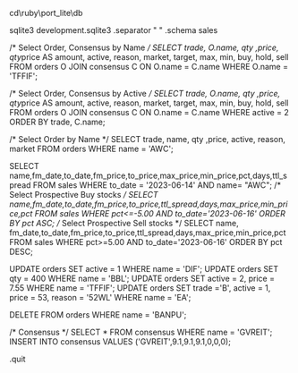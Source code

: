 
cd\ruby\port_lite\db

sqlite3 development.sqlite3
.separator " "
.schema sales

/* Select Order, Consensus by Name */
SELECT trade, O.name, qty ,price, qty*price AS amount, active, reason, market, target, max, min, buy, hold, sell FROM orders O JOIN consensus C ON O.name  = C.name WHERE O.name = 'TFFIF';

/* Select Order, Consensus by Active */
SELECT trade, O.name, qty ,price, qty*price AS amount, active, reason, market, target, max, min, buy, hold, sell FROM orders O JOIN consensus C ON O.name  = C.name WHERE active = 2 ORDER BY trade, C.name;

/* Select Order by Name */
SELECT trade, name, qty ,price, active, reason, market FROM orders WHERE name = 'AWC';

SELECT name,fm_date,to_date,fm_price,to_price,max_price,min_price,pct,days,ttl_spread FROM sales WHERE to_date = '2023-06-14' AND name= "AWC";
/* Select Prospective Buy stocks */
SELECT name,fm_date,to_date,fm_price,to_price,ttl_spread,days,max_price,min_price,pct FROM sales WHERE pct<=-5.00 AND to_date='2023-06-16' ORDER BY pct ASC;
/* Select Prospective Sell stocks */
SELECT name, fm_date,to_date,fm_price,to_price,ttl_spread,days,max_price,min_price,pct FROM sales WHERE pct>=5.00 AND to_date='2023-06-16' ORDER BY pct DESC;

UPDATE orders SET active = 1 WHERE name = 'DIF';
UPDATE orders SET qty = 400 WHERE name = 'BBL';
UPDATE orders SET active = 2, price = 7.55 WHERE name = 'TFFIF';
UPDATE orders SET trade ='B', active = 1, price = 53, reason = '52WL' WHERE name = 'EA';

DELETE FROM orders WHERE name = 'BANPU';

/* Consensus */
SELECT * FROM consensus WHERE name = 'GVREIT';
INSERT INTO consensus VALUES ('GVREIT',9.1,9.1,9.1,0,0,0);



.quit